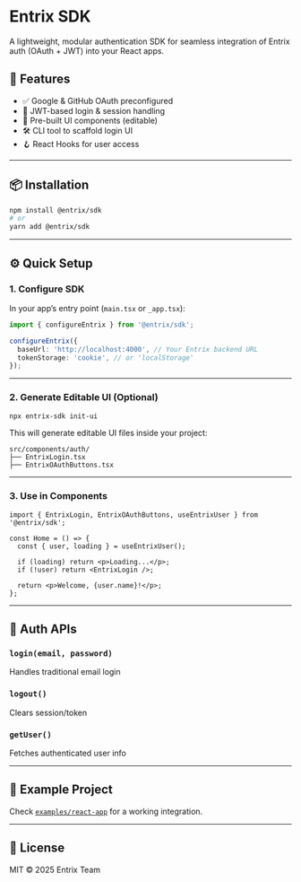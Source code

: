 # Entrix SDK

A lightweight, modular authentication SDK for seamless integration of Entrix auth (OAuth + JWT) into your React apps.

## 🚀 Features

- ✅ Google & GitHub OAuth preconfigured
- 🔐 JWT-based login & session handling
- 🧩 Pre-built UI components (editable)
- 🛠 CLI tool to scaffold login UI
- 🪝 React Hooks for user access

---

## 📦 Installation

```bash
npm install @entrix/sdk
# or
yarn add @entrix/sdk
```

---

## ⚙️ Quick Setup

### 1. Configure SDK

In your app’s entry point (`main.tsx` or `_app.tsx`):

```ts
import { configureEntrix } from '@entrix/sdk';

configureEntrix({
  baseUrl: 'http://localhost:4000', // Your Entrix backend URL
  tokenStorage: 'cookie', // or 'localStorage'
});
```

---

### 2. Generate Editable UI (Optional)

```bash
npx entrix-sdk init-ui
```

This will generate editable UI files inside your project:
```
src/components/auth/
├── EntrixLogin.tsx
├── EntrixOAuthButtons.tsx
```

---

### 3. Use in Components

```tsx
import { EntrixLogin, EntrixOAuthButtons, useEntrixUser } from '@entrix/sdk';

const Home = () => {
  const { user, loading } = useEntrixUser();

  if (loading) return <p>Loading...</p>;
  if (!user) return <EntrixLogin />;

  return <p>Welcome, {user.name}!</p>;
};
```

---

## 🔐 Auth APIs

### `login(email, password)`
Handles traditional email login

### `logout()`
Clears session/token

### `getUser()`
Fetches authenticated user info

---

## 🧪 Example Project

Check [`examples/react-app`](./examples/react-app) for a working integration.

---

## 📜 License

MIT © 2025 Entrix Team
